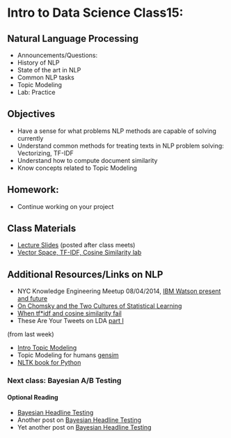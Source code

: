 Intro to Data Science Class15: 
=======

## Natural Language Processing

- Announcements/Questions: 
- History of NLP
- State of the art in NLP
- Common NLP tasks
- Topic Modeling
- Lab: Practice 

## Objectives

* Have a sense for what problems NLP methods are capable of solving currently
* Understand common methods for treating texts in NLP problem solving: Vectorizing, TF-IDF
* Understand how to compute document similarity
* Know concepts related to Topic Modeling

## Homework:

- Continue working on your project

## Class Materials

* [Lecture Slides](https://github.com/gads14-nyc/fall_2014_lessons/blob/master/15_NLP/class15.pdf) (posted after class meets)
* [Vector Space, TF-IDF, Cosine Similarity lab](http://nbviewer.ipython.org/github/gads14-nyc/fall_2014_lessons/blob/master/15_NLP/lab/)

## Additional Resources/Links on NLP

* NYC Knowledge Engineering Meetup 08/04/2014, [IBM Watson present and future](https://github.com/gads14-nyc/fall_2014_lessons/blob/master/additional_materials/NYKnowledgeEngineeringMeetup-08042014-Watson.pdf)
* [On Chomsky and the Two Cultures of Statistical Learning](http://norvig.com/chomsky.html)
* [When tf*idf and cosine similarity fail](http://www.p-value.info/2013/02/when-tfidf-and-cosine-similarity-fail.html)
* These Are Your Tweets on LDA [part I](https://wellecks.wordpress.com/2014/09/03/these-are-your-tweets-on-lda-part-i/)

(from last week)

* [Intro Topic Modeling](http://www.cs.princeton.edu/~blei/papers/Blei2012.pdf)
* Topic Modeling for humans [gensim](http://radimrehurek.com/gensim/)
* [NLTK book for Python](http://www.nltk.org/book/)

### Next class: Bayesian A/B Testing

#### Optional Reading

* [Bayesian Headline Testing](http://jeroenjanssens.com/2013/08/18/bayesian-headline-testing-at-visual-revenue.html)
* Another post on [Bayesian Headline Testing](http://developers.lyst.com/data/2014/05/10/bayesian-ab-testing/)
* Yet another post on [Bayesian Headline Testing](http://www.bayesianwitch.com/blog/2014/bayesian_ab_test.html)
